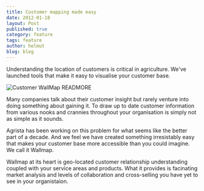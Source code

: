 ```yaml
---
title: Customer mapping made easy
date: 2012-01-18
layout: Post
published: true
category: feature
tags: feature
author: helmut
blog: blog
---
```


Understanding the location of customers is critical in agriculture. We've launched tools that make it easy to visualise your customer base.

![Customer WallMap](/images/blog/customer-wallmap.jpg)
READMORE

Many companies talk about their customer insight but rarely venture into doing something about gaining it. To draw up to date customer information from various nooks and crannies throughout your organisation is simply not as simple as it sounds.

Agrista has been working on this problem for what seems like the better part of a decade. And we feel we have created something irresistably easy that makes your customer base more accessible than you could imagine. We call it Wallmap.

Wallmap at its heart is geo-located customer relationship understanding coupled with your service areas and products. What it provides is facinating market analysis and levels of collaboration and cross-selling you have yet to see in your organistaion.</p>

